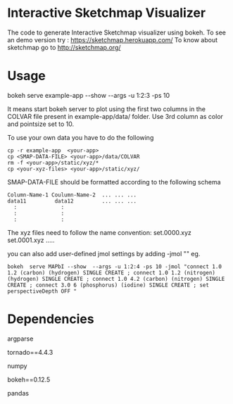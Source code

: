 # Interactive Sketchmap Visualizer

The code to generate Interactive Sketchmap visualizer using bokeh. 
To see an demo version try : https://sketchmap.herokuapp.com/
To know about sketchmap go to http://sketchmap.org/



# Usage

 bokeh serve example-app --show --args -u 1:2:3 -ps 10 
 
 It means start bokeh server to plot using the first two columns in the COLVAR file present in example-app/data/ folder. Use 3rd column as color and pointsize set to 10.  

To use your own data you have to do the following 

```
cp -r example-app  <your-app>
cp <SMAP-DATA-FILE> <your-app>/data/COLVAR
rm -f <your-app>/static/xyz/*
cp <your-xyz-files> <your-app>/static/xyz/
```

SMAP-DATA-FILE should be formatted according to the following schema

```
Column-Name-1 Coulumn-Name-2  ... ... ...
data11         data12         ... ... ...
  :              : 
  :              :
  :              :
```

The xyz files need to follow the name convention: set.0000.xyz set.0001.xyz .....


you can also add user-defined jmol settings by adding -jmol "<jmol settings>"
 eg.

```
bokeh  serve MAPbI --show  --args -u 1:2:4 -ps 10 -jmol "connect 1.0 1.2 (carbon) (hydrogen) SINGLE CREATE ; connect 1.0 1.2 (nitrogen) (hydrogen) SINGLE CREATE ; connect 1.0 4.2 (carbon) (nitrogen) SINGLE CREATE ; connect 3.0 6 (phosphorus) (iodine) SINGLE CREATE ; set perspectiveDepth OFF " 
```

# Dependencies

argparse

tornado==4.4.3

numpy

bokeh==0.12.5

pandas
